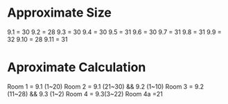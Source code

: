 # Approximate Size
9.1 = 30
9.2 = 28
9.3 = 30
9.4 = 30
9.5 = 31
9.6 = 30
9.7 = 31
9.8 = 31
9.9 = 32
9.10 = 28
9.11 = 31
# Aproximate Calculation
Room 1 = 9.1 (1~20)
Room 2 = 9.1 (21~30) && 9.2 (1~10)
Room 3 = 9.2 (11~28) && 9.3 (1~2)
Room 4 =  9.3(3~22) 
Room 4a =21 